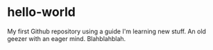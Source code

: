 # hello-world
My first Github repository using a guide
I'm learning new stuff. An old geezer with an eager mind. Blahblahblah.
